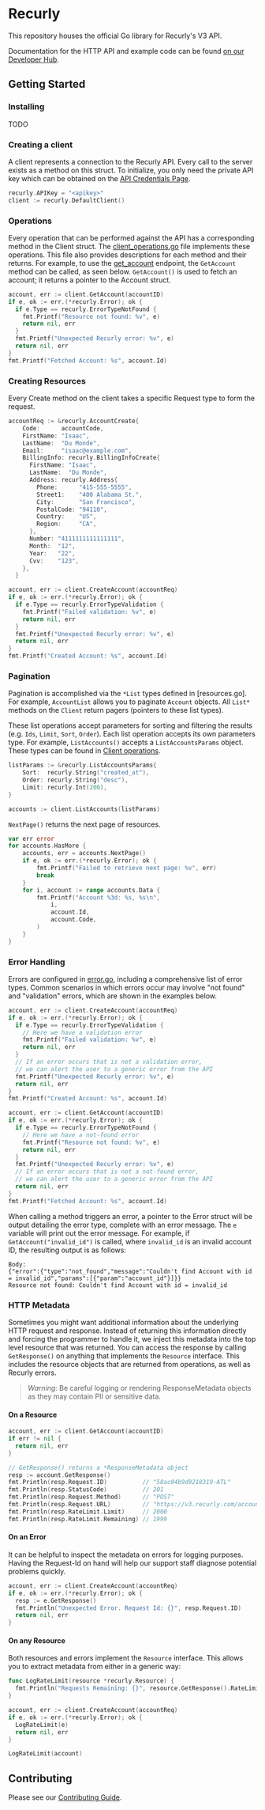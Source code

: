 # Recurly 

This repository houses the official Go library for Recurly's V3 API.

Documentation for the HTTP API and example code can be found [on our Developer Hub](https://developers.recurly.com/api/latest/index.html).

## Getting Started

### Installing

TODO

### Creating a client

A client represents a connection to the Recurly API. Every call to the server exists as a method on this struct. To initialize, you only need the private API key which can be obtained on the [API Credentials Page](https://app.recurly.com/go/integrations/api_keys).

```go
recurly.APIKey = "<apikey>"
client := recurly.DefaultClient()
```

### Operations

Every operation that can be performed against the API has a corresponding method in the Client struct. The [client_operations.go](client_operations.go) file implements these operations. This file also provides descriptions for each method and their returns. For example, to use the [get_account](https://developers.recurly.com/api/v2019-10-10/index.html#operation/get_account) endpoint, the `GetAccount` method can be called, as seen below. `GetAccount()` is used to fetch an account; it returns a pointer to the Account struct.

```go
account, err := client.GetAccount(accountID)
if e, ok := err.(*recurly.Error); ok {
  if e.Type == recurly.ErrorTypeNotFound {
    fmt.Printf("Resource not found: %v", e)
    return nil, err
  }
  fmt.Printf("Unexpected Recurly error: %v", e)
  return nil, err
}
fmt.Printf("Fetched Account: %s", account.Id)
 ```

### Creating Resources

Every Create method on the client takes a specific Request type to form the request.

```go
accountReq := &recurly.AccountCreate{
    Code:      accountCode,
    FirstName: "Isaac",
    LastName:  "Du Monde",
    Email:     "isaac@example.com",
    BillingInfo: recurly.BillingInfoCreate{
      FirstName: "Isaac",
      LastName:  "Du Monde",
      Address: recurly.Address{
        Phone:      "415-555-5555",
        Street1:    "400 Alabama St.",
        City:       "San Francisco",
        PostalCode: "94110",
        Country:    "US",
        Region:     "CA",
      },
      Number: "4111111111111111",
      Month:  "12",
      Year:   "22",
      Cvv:    "123",
    },
  }

account, err := client.CreateAccount(accountReq)
if e, ok := err.(*recurly.Error); ok {
  if e.Type == recurly.ErrorTypeValidation {
    fmt.Printf("Failed validation: %v", e)
    return nil, err
  }
  fmt.Printf("Unexpected Recurly error: %v", e)
  return nil, err
}
fmt.Printf("Created Account: %s", account.Id)
```

### Pagination

Pagination is accomplished via the `*List` types defined in [resources.go]. For example, `AccountList` allows you to paginate `Account` objects. All `List*` methods on the `Client` return pagers (pointers to these list types).

These list operations accept parameters for sorting and filtering the results (e.g. `Ids`, `Limit`, `Sort`, `Order`). Each list operation accepts its own parameters type. For example, `ListAccounts()` accepts a `ListAccountsParams` object. These types can be found in [Client operations](client_operations.go).

```go
listParams := &recurly.ListAccountsParams{
    Sort:  recurly.String("created_at"),
    Order: recurly.String("desc"),
    Limit: recurly.Int(200),
}

accounts := client.ListAccounts(listParams)
```

`NextPage()` returns the next page of resources.

```go
var err error
for accounts.HasMore {
    accounts, err = accounts.NextPage()
    if e, ok := err.(*recurly.Error); ok {
        fmt.Printf("Failed to retrieve next page: %v", err)
        break
    }
    for i, account := range accounts.Data {
        fmt.Printf("Account %3d: %s, %s\n",
            i,
            account.Id,
            account.Code,
        )
    }
}
```

### Error Handling

Errors are configured in [error.go](error.go), including a comprehensive list of error types. Common scenarios in which errors occur may involve "not found" and "validation" errors, which are shown in the examples below.

```go
account, err := client.CreateAccount(accountReq)
if e, ok := err.(*recurly.Error); ok {
  if e.Type == recurly.ErrorTypeValidation {
    // Here we have a validation error
    fmt.Printf("Failed validation: %v", e)
    return nil, err
  }
  // If an error occurs that is not a validation error,
  // we can alert the user to a generic error from the API
  fmt.Printf("Unexpected Recurly error: %v", e)
  return nil, err
}
fmt.Printf("Created Account: %s", account.Id)
```

```go
account, err := client.GetAccount(accountID)
if e, ok := err.(*recurly.Error); ok {
  if e.Type == recurly.ErrorTypeNotFound {
    // Here we have a not-found error
    fmt.Printf("Resource not found: %v", e)
    return nil, err
  }
  fmt.Printf("Unexpected Recurly error: %v", e)
  // If an error occurs that is not a not-found error,
  // we can alert the user to a generic error from the API
  return nil, err
}
fmt.Printf("Fetched Account: %s", account.Id)
```

When calling a method triggers an error, a pointer to the Error struct will be output detailing the error type, complete with an error message. The `e` variable will print out the error message. For example, if `GetAccount("invalid_id")` is called, where `invalid_id` is an invalid account ID, the resulting output is as follows:
```
Body:
{"error":{"type":"not_found","message":"Couldn't find Account with id = invalid_id","params":[{"param":"account_id"}]}}
Resource not found: Couldn't find Account with id = invalid_id
```

### HTTP Metadata

Sometimes you might want additional information about the underlying HTTP request and response. Instead of returning this information directly and forcing the programmer to handle it, we inject this metadata into the top level resource that was returned. You can access the response by calling `GetResponse()` on anything that implements the `Resource` interface. This includes the resource objects that are returned from operations, as well as Recurly errors.

> *Warning*: Be careful logging or rendering ResponseMetadata objects as they may contain PII or sensitive data.

#### On a Resource

```go
account, err := client.GetAccount(accountID)
if err != nil {
  return nil, err
}

// GetResponse() returns a *ResponseMetadata object
resp := account.GetResponse()
fmt.Println(resp.Request.ID)          // "58ac04b9d9218319-ATL"
fmt.Println(resp.StatusCode)          // 201
fmt.Println(resp.Request.Method)      // "POST"
fmt.Println(resp.Request.URL)         // "https://v3.recurly.com/accounts"
fmt.Println(resp.RateLimit.Limit)     // 2000
fmt.Println(resp.RateLimit.Remaining) // 1999
```

#### On an Error

It can be helpful to inspect the metadata on errors for logging purposes. Having the Request-Id on hand
will help our support staff diagnose potential problems quickly.

```go
account, err := client.CreateAccount(accountReq)
if e, ok := err.(*recurly.Error); ok {
  resp := e.GetResponse()
  fmt.Println("Unexpected Error. Request Id: {}", resp.Request.ID)
  return nil, err
}
```

#### On any Resource

Both resources and errors implement the `Resource` interface. This allows you to extract
metadata from either in a generic way:

```go
func LogRateLimit(resource *recurly.Resource) {
  fmt.Println("Requests Remaining: {}", resource.GetResponse().RateLimit.Remaining)
}
```

```go
account, err := client.CreateAccount(accountReq)
if e, ok := err.(*recurly.Error); ok {
  LogRateLimit(e)
  return nil, err
}

LogRateLimit(account)
```

## Contributing

Please see our [Contributing Guide](CONTRIBUTING.md).
